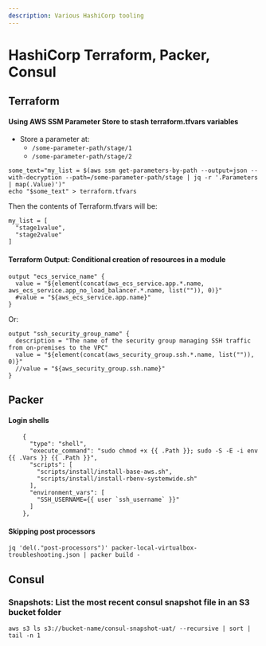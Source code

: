 ```yaml
---
description: Various HashiCorp tooling
---
```


# HashiCorp Terraform, Packer, Consul

## Terraform <a id="terraform"></a>

#### Using AWS SSM Parameter Store to stash terraform.tfvars variables

* Store a parameter at:
  * `/some-parameter-path/stage/1`
  * `/some-parameter-path/stage/2`

```text
some_text="my_list = $(aws ssm get-parameters-by-path --output=json --with-decryption --path=/some-parameter-path/stage | jq -r '.Parameters | map(.Value)')"
echo "$some_text" > terraform.tfvars 
```

Then the contents of Terraform.tfvars will be:

```text
my_list = [
  "stage1value",
  "stage2value"
]
```

#### Terraform Output: Conditional creation of resources in a module

```text
output "ecs_service_name" {
  value = "${element(concat(aws_ecs_service.app.*.name, aws_ecs_service.app_no_load_balancer.*.name, list("")), 0)}"
  #value = "${aws_ecs_service.app.name}"
}
```

Or:

```text
output "ssh_security_group_name" {
  description = "The name of the security group managing SSH traffic from on-premises to the VPC"
  value = "${element(concat(aws_security_group.ssh.*.name, list("")), 0)}"
  //value = "${aws_security_group.ssh.name}"
}

```

## Packer <a id="packer"></a>

#### Login shells

```text
    {
      "type": "shell",
      "execute_command": "sudo chmod +x {{ .Path }}; sudo -S -E -i env {{ .Vars }} {{ .Path }}",
      "scripts": [
        "scripts/install/install-base-aws.sh",
        "scripts/install/install-rbenv-systemwide.sh"
      ],
      "environment_vars": [
        "SSH_USERNAME={{ user `ssh_username` }}"
      ]
    },
```

#### Skipping post processors

```text
jq 'del(."post-processors")' packer-local-virtualbox-troubleshooting.json | packer build -
```

## Consul

### Snapshots: List the most recent consul snapshot file in an S3 bucket folder

```text
aws s3 ls s3://bucket-name/consul-snapshot-uat/ --recursive | sort | tail -n 1
```


